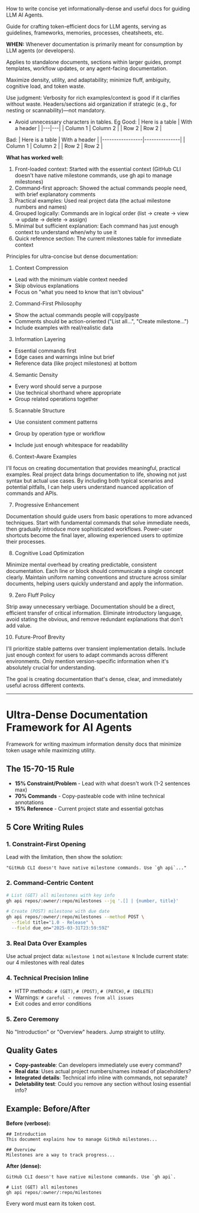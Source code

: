 How to write concise yet informationally-dense and useful docs for guiding 
LLM AI Agents.

Guide for crafting token-efficient docs for LLM agents, serving
as guidelines, frameworks, memories, processes, cheatsheets, etc.

**WHEN:** Whenever documentation is primarily meant for consumption by LLM agents (or developers).

Applies to standalone documents, sections within larger guides, prompt templates, workflow updates, or any agent-facing documentation. 

Maximize density, utility, and adaptability; 
minimize fluff, ambiguity, cognitive load, and token waste.

Use judgment: Verbosity for rich examples/context is good if it clarifies without waste. Headers/sections aid organization if strategic (e.g., for nesting or scannability)—not mandatory.

- Avoid unnecessary characters in tables. Eg
Good:
| Here is a table | With a header |
|---|---|
| Column 1 | Column 2 |
| Row 2 | Row 2 |


Bad:
| Here is a table | With a header |
|-----------------|---------------|
| Column 1        | Column 2      |
| Row 2           | Row 2         |



**What has worked well:**

1. Front-loaded context: Started with the essential context (GitHub CLI doesn't have native milestone commands, use gh api to manage milestones)
2. Command-first approach: Showed the actual commands people need, with brief explanatory comments
3. Practical examples: Used real project data (the actual milestone numbers and names)
4. Grouped logically: Commands are in logical order (list → create → view → update → delete → assign)
5. Minimal but sufficient explanation: Each command has just enough context to understand when/why to use it
6. Quick reference section: The current milestones table for immediate context


Principles for ultra-concise but dense documentation:

1. Context Compression

- Lead with the minimum viable context needed
- Skip obvious explanations 
- Focus on "what you need to know that isn't obvious"

2. Command-First Philosophy

- Show the actual commands people will copy/paste
- Comments should be action-oriented ("List all...", "Create milestone...")
- Include examples with real/realistic data

3. Information Layering

- Essential commands first
- Edge cases and warnings inline but brief
- Reference data (like project milestones) at bottom

4. Semantic Density

- Every word should serve a purpose
- Use technical shorthand where appropriate
- Group related operations together

5. Scannable Structure

- Use consistent comment patterns
- Group by operation type or workflow

- Include just enough whitespace for readability

6. Context-Aware Examples

I'll focus on creating documentation that provides meaningful, practical examples. Real project data brings documentation to life, showing not just syntax but actual use cases. By including both typical scenarios and potential pitfalls, I can help users understand nuanced application of commands and APIs.

7. Progressive Enhancement

Documentation should guide users from basic operations to more advanced techniques. Start with fundamental commands that solve immediate needs, then gradually introduce more sophisticated workflows. Power-user shortcuts become the final layer, allowing experienced users to optimize their processes.

8. Cognitive Load Optimization

Minimize mental overhead by creating predictable, consistent documentation. Each line or block should communicate a single concept clearly. Maintain uniform naming conventions and structure across similar documents, helping users quickly understand and apply the information.

9. Zero Fluff Policy

Strip away unnecessary verbiage. Documentation should be a direct, efficient transfer of critical information. Eliminate introductory language, avoid stating the obvious, and remove redundant explanations that don't add value.

10. Future-Proof Brevity

I'll prioritize stable patterns over transient implementation details. Include just enough context for users to adapt commands across different environments. Only mention version-specific information when it's absolutely crucial for understanding.

The goal is creating documentation that's dense, clear, and immediately useful across different contexts.


---


# Ultra-Dense Documentation Framework for AI Agents

Framework for writing maximum information density docs that minimize token usage while maximizing utility.

## The 15-70-15 Rule

- **15% Constraint/Problem** - Lead with what doesn't work (1-2 sentences max)
- **70% Commands** - Copy-pasteable code with inline technical annotations
- **15% Reference** - Current project state and essential gotchas

## 5 Core Writing Rules

### 1. Constraint-First Opening
Lead with the limitation, then show the solution:
```
"GitHub CLI doesn't have native milestone commands. Use `gh api`..."
```

### 2. Command-Centric Content
```bash
# List (GET) all milestones with key info
gh api repos/:owner/:repo/milestones --jq '.[] | {number, title}'

# Create (POST) milestone with due date  
gh api repos/:owner/:repo/milestones --method POST \
  --field title="1.0 - Release" \
  --field due_on="2025-03-31T23:59:59Z"
```

### 3. Real Data Over Examples
Use actual project data: `milestone 1` not `milestone N`
Include current state: our 4 milestones with real dates

### 4. Technical Precision Inline
- HTTP methods: `# (GET)`, `# (POST)`, `# (PATCH)`, `# (DELETE)`
- Warnings: `# careful - removes from all issues`
- Exit codes and error conditions

### 5. Zero Ceremony
No "Introduction" or "Overview" headers. Jump straight to utility.

## Quality Gates

- **Copy-pasteable**: Can developers immediately use every command?
- **Real data**: Uses actual project numbers/names instead of placeholders?
- **Integrated details**: Technical info inline with commands, not separate?
- **Deletability test**: Could you remove any section without losing essential info?

## Example: Before/After

**Before (verbose):**
```
## Introduction
This document explains how to manage GitHub milestones...

## Overview
Milestones are a way to track progress...
```

**After (dense):**
```
GitHub CLI doesn't have native milestone commands. Use `gh api`.

# List (GET) all milestones
gh api repos/:owner/:repo/milestones
```

Every word must earn its token cost.
